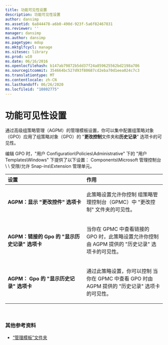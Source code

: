 ```yaml
---
title: 功能可见性设置
description: 功能可见性设置
author: dansimp
ms.assetid: 6a844478-a6b0-490d-923f-5a6f82467831
ms.reviewer: ''
manager: dansimp
ms.author: dansimp
ms.pagetype: mdop
ms.mktglfcycl: manage
ms.sitesec: library
ms.prod: w10
ms.date: 06/16/2016
ms.openlocfilehash: b147ab79872b5dd37f24a859625562bd2198a786
ms.sourcegitcommit: 354664bc527d93f80687cd2eba70d1eea024c7c3
ms.translationtype: MT
ms.contentlocale: zh-CN
ms.lasthandoff: 06/26/2020
ms.locfileid: "10802775"
---
```

# 功能可见性设置


通过高级组策略管理（AGPM）的管理模板设置，你可以集中配置组策略对象（GPO）应用了组策略对象（GPO）的 "**更改控制**文件夹和**历史记录**" 选项卡的可见性。

编辑 GPO 时，"用户 Configuration\\Policies\\Administrative" 下的 "用户 Templates\\Windows" 下提供了以下设置： Components\\Microsoft 管理控制台 \ \ 受限/允许 Snap-ins\\Extension 管理单元。

<table>
<colgroup>
<col width="50%" />
<col width="50%" />
</colgroup>
<thead>
<tr class="header">
<th align="left">设置</th>
<th align="left">作用</th>
</tr>
</thead>
<tbody>
<tr class="odd">
<td align="left"><p><strong>AGPM：显示 "更改控件" 选项卡</strong></p></td>
<td align="left"><p>此策略设置允许你控制 <strong> </strong> 组策略管理控制台（GPMC）中 "更改控制" 文件夹的可见性。</p></td>
</tr>
<tr class="even">
<td align="left"><p><strong>AGPM：链接的 Gpo 的 "显示历史记录" 选项卡</strong></p></td>
<td align="left"><p><strong> </strong> 当你在 GPMC 中查看链接的 GPO 时，此策略设置允许你控制由 AGPM 提供的 "历史记录" 选项卡的可见性。</p></td>
</tr>
<tr class="odd">
<td align="left"><p><strong>AGPM： Gpo 的 "显示历史记录" 选项卡</strong></p></td>
<td align="left"><p>通过此策略设置，你可以控制 <strong> </strong> 当你在 GPMC 中查看 GPO 时由 AGPM 提供的 "历史记录" 选项卡的可见性。</p></td>
</tr>
</tbody>
</table>

 

### 其他参考资料

-   [“管理模板”文件夹](administrative-templates-folder-agpm30ops.md)

 

 





